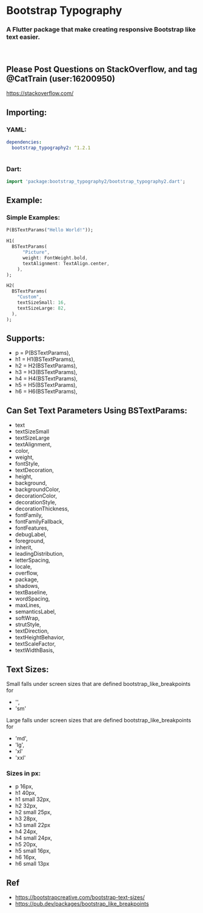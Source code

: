 <!-- 
    Bradley Honeyman
    Oct 6, 2021
-->

# Bootstrap Typography
### A Flutter package that make creating responsive Bootstrap like text easier.  
  <br />

  ## Please Post Questions on StackOverflow, and tag @CatTrain (user:16200950)
  https://stackoverflow.com/

  ## Importing:
  ### YAML:
  ```yaml
  dependencies:
    bootstrap_typography2: ^1.2.1
    
  ```
  ### Dart:
  ```dart
  import 'package:bootstrap_typography2/bootstrap_typography2.dart';
  ```

  ## Example:

  ### Simple Examples:
  ```dart
  P(BSTextParams("Hello World!"));
  ```
  ```dart
  H1(
    BSTextParams(
        "Picture",
        weight: FontWeight.bold,
        textAlignment: TextAlign.center,
      ),
  );
  ```
  ```dart
H2(
    BSTextParams(
      "Custom",
      textSizeSmall: 16,
      textSizeLarge: 82,
    ),
);
  ```

  ## Supports:
  - p = P(BSTextParams),
  - h1 = H1(BSTextParams),
  - h2 = H2(BSTextParams),
  - h3 = H3(BSTextParams),
  - h4 = H4(BSTextParams),
  - h5 = H5(BSTextParams),
  - h6 = H6(BSTextParams),
  ## Can Set Text Parameters Using BSTextParams:
  - text
  - textSizeSmall
  - textSizeLarge
  - textAlignment,
  - color,
  - weight,
  - fontStyle,
  - textDecoration,
  - height,
- background,
- backgroundColor,
- decorationColor,
- decorationStyle,
- decorationThickness,
- fontFamily,
- fontFamilyFallback,
- fontFeatures,
- debugLabel,
- foreground,
- inherit,
- leadingDistribution,
- letterSpacing,
- locale,
- overflow,
- package,
- shadows,
- textBaseline,
- wordSpacing,
- maxLines,
- semanticsLabel,
- softWrap,
- strutStyle,
- textDirection,
- textHeightBehavior,
- textScaleFactor,
- textWidthBasis,

## Text Sizes:
  Small falls under screen sizes that are defined bootstrap_like_breakpoints for
  - '',
  - 'sm'

  Large falls under screen sizes that are defined bootstrap_like_breakpoints for
  - 'md',
  - 'lg',
  - 'xl'
  - 'xxl'

### Sizes in px:
  - p	16px,
  - h1 40px,
  - h1 small 32px,
  - h2 32px,
  - h2 small 25px,
  - h3 28px,
  - h3 small 22px
  - h4 24px,
  - h4 small 24px,
  - h5 20px,
  - h5 small 16px,
  - h6 16px,
  - h6 small 13px

  ## Ref
   - https://bootstrapcreative.com/bootstrap-text-sizes/ 
   - https://pub.dev/packages/bootstrap_like_breakpoints
